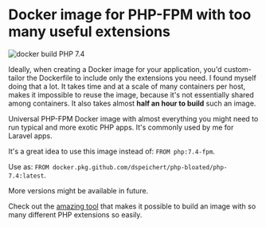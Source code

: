 # Docker image for PHP-FPM with too many useful extensions

![docker build PHP 7.4](https://github.com/DSpeichert/php-bloated/workflows/docker%20build%20PHP%207.4/badge.svg)

Ideally, when creating a Docker image for your application, you'd custom-tailor the Dockerfile
to include only the extensions you need. I found myself doing that a lot. It takes time and
at a scale of many containers per host, makes it impossible to reuse the image, because it's not
essentially shared among containers. It also takes almost **half an hour to build** such an image.

Universal PHP-FPM Docker image with almost everything you might need to run typical and more
exotic PHP apps. It's commonly used by me for Laravel apps.

It's a great idea to use this image instead of: `FROM php:7.4-fpm`.

Use as: `FROM docker.pkg.github.com/dspeichert/php-bloated/php-7.4:latest`.

More versions might be available in future.

Check out the [amazing tool](https://github.com/mlocati/docker-php-extension-installer)
that makes it possible to build an image with so many different PHP extensions so easily.
